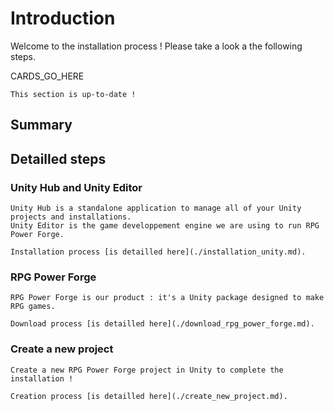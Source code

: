 # Introduction

Welcome to the installation process ! Please take a look a the following steps.

CARDS_GO_HERE




```admonish success title="Oh yeah"
This section is up-to-date !
```

## Summary

## Detailled steps

### Unity Hub and Unity Editor
```admonish example title="Detailled process"
Unity Hub is a standalone application to manage all of your Unity projects and installations.
Unity Editor is the game developpement engine we are using to run RPG Power Forge.

Installation process [is detailled here](./installation_unity.md).
```

### RPG Power Forge
```admonish example title="Detailled process"
RPG Power Forge is our product : it's a Unity package designed to make RPG games.

Download process [is detailled here](./download_rpg_power_forge.md).
```

### Create a new project
```admonish example title="Detailled process"
Create a new RPG Power Forge project in Unity to complete the installation !

Creation process [is detailled here](./create_new_project.md).
```